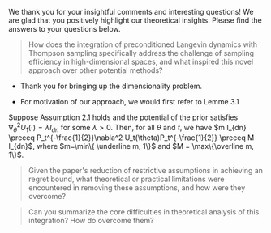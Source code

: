 We thank you for your insightful comments and interesting questions! We are glad that you positively highlight our theoretical insights. Please find the answers to your questions below.

> How does the integration of preconditioned Langevin dynamics with Thompson sampling specifically address the challenge of sampling efficiency in high-dimensional spaces, and what inspired this novel approach over other potential methods?

- Thank you for bringing up the dimensionality problem. 

- For motivation of our approach, we would first refer to Lemme 3.1

Suppose Assumption 2.1 holds and the potential of the prior satisfies $\nabla^2_\theta U_1(\cdot)= \lambda I_{dn}$ for some $\lambda>0$. Then, for all $\theta$ and $t$, we have
$m I_{dn} \preceq  P_t^{-\frac{1}{2}}\nabla^2 U_t(\theta)P_t^{-\frac{1}{2}}  \preceq M I_{dn}$, where $m=\min\{ \underline m, 1\}$ and $M = \max\{\overline m, 1\}$. 

> Given the paper's reduction of restrictive assumptions in achieving an regret bound, what theoretical or practical limitations were encountered in removing these assumptions, and how were they overcome?


> Can you summarize the core difficulties in theoretical analysis of this integration? How do overcome them?
